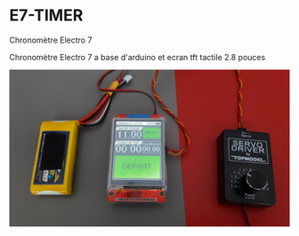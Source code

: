 # E7-TIMER
Chronomètre Electro 7

Chronomètre Electro 7 a base d'arduino et ecran tft tactile 2.8 pouces

![alt text](https://raw.githubusercontent.com/sminisini/E7-TIMER/master/Images/20180519_115901.jpg)
